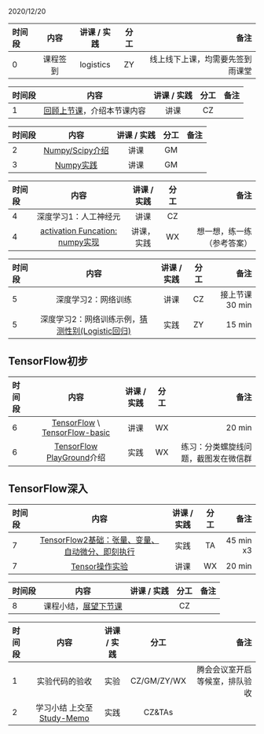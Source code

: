 2020/12/20

|时间段     |  内容    | 讲课 / 实践     |  分工  |   备注       |
| :---      |   :----:    |   :----:    |    :----:    |       ---:   |
|   0       | 课程签到     |  logistics   |     ZY     |   线上线下上课，均需要先签到雨课堂     |

| 时间段 |                             内容                             | 讲课 / 实践 | 分工  | 备注 |
| :----- | :----------------------------------------------------------: | :---------: | :---: | ---: |
|    1   | [回顾上节课](../WW1/WW1-Plan.md)，介绍本节课内容       |    讲课     |  CZ   |      |

| 时间段 |                             内容                             | 讲课 / 实践 | 分工  | 备注 |
| :----- | :----------------------------------------------------------: | :---------: | :---: | ---: |
|    2   | [Numpy/Scipy介绍]( )     |  讲课   |     GM     |        |
|    3   | [Numpy实践](../../Computing/Python3/numpy)     |  讲课   |     GM     |        |

| 时间段 |                             内容                             | 讲课 / 实践 | 分工  | 备注 |
| :----- | :----------------------------------------------------------: | :---------: | :---: | ---: |
|    4   | 深度学习1：人工神经元 |  讲课    |    CZ    |         |
|    4   | [activation Funcation: numpy实现](../../Computing/Python3/numpy)   |  讲课，实践    |    WX    |    想一想，练一练（参考答案）      |


| 时间段 |           内容            | 讲课 / 实践 |   分工  |   备注   |
| :----- | :---------------------: | :---------: | :---: | ---: |
|    5   | 深度学习2：网络训练   |    讲课     |  CZ   |  接上节课 30 min   |
|    5   | 深度学习2：网络训练示例，[猜测性别(Logistic回归)](../../DeepLearning/logistic_regression/logistic_regression_scratch.ipynb)   |   实践     |  ZY   |  15 min   |


## TensorFlow初步

| 时间段 |           内容            | 讲课 / 实践 | 分工  | 备注 |
| :----- | :---------------------: | :---------: | :---: | ---: |
|    6   | [TensorFlow](http://tensorflow.google.cn) \ [TensorFlow-basic]()  |    讲课     | WX  |  20 min   |
|    6   | [TensorFlow PlayGround](https://playground.tensorflow.org/)介绍  |  实践   |  WX  |  练习：分类螺旋线问题，截图发在微信群   |


## TensorFlow深入

| 时间段 |       内容         | 讲课 / 实践 | 分工  | 备注 |
| :----- | :------------: | :---------: | :-----: | -----: |
|    7   | [TensorFlow2基础：张量、变量、自动微分、即刻执行](../../DeepLearning/TensorFlow2-basic.md)  |    实践     |  TA   |   45 min x3    |
|    7   | [Tensor操作实验](../../DeepLearning/TensorFlow2/learnTensorFlow2/notebooks/1_Introduction/basic_operations.ipynb)  |    讲课     | WX  |  20 min   |

|时间段  |  内容    | 讲课 / 实践  |  分工  |  备注       |
| :---  |  :------:  | :----:  |    :----:    | ---: |
|   8  |  课程小结，[展望下节课](../WW3/WW3-Plan.md)       |     |  CZ |   |

|时间段     |  内容    | 讲课 / 实践     |  分工  | 备注       |
| :---      |   :-------:    |   :----:    |    :----:    |       ---: |
|   1      | 实验代码的验收     |  实验   |     CZ/GM/ZY/WX     |    腾会会议室开启等候室，排队验收     |
|   2      | 学习小结 上交至[Study-Memo](../../Memos/Study-Memo)    |  实践    |     CZ&TAs     |          |
